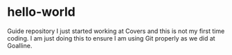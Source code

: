 # hello-world
Guide repository
I just started working at Covers and this is not my first time coding. I am just doing this to ensure I am using Git properly as we did at Goalline.
